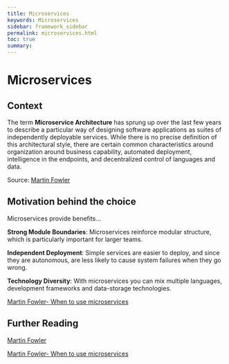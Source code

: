 ```yaml
---
title: Microservices
keywords: Microservices
sidebar: framework_sidebar
permalink: microservices.html
toc: true
summary:
---
```


# Microservices
## Context
The term **Microservice Architecture** has sprung up over the last few years to describe a particular way of designing software applications as suites of independently deployable services. While there is no precise definition of this architectural style, there are certain common characteristics around organization around business capability, automated deployment, intelligence in the endpoints, and decentralized control of languages and data.

Source: [Martin Fowler](http://martinfowler.com/articles/microservices.html)

## Motivation behind the choice
Microservices provide benefits…

**Strong Module Boundaries**: Microservices reinforce modular structure, which is particularly important for larger teams.


**Independent Deployment**: Simple services are easier to deploy, and since they are autonomous, are less likely to cause system failures when they go wrong.


**Technology Diversity**: With microservices you can mix multiple languages, development frameworks and data-storage technologies.

[Martin Fowler- When to use microservices](http://martinfowler.com/microservices/#when)

## Further Reading
 [Martin Fowler](http://martinfowler.com/articles/microservices.html)

 [Martin Fowler- When to use microservices](http://martinfowler.com/microservices/#when)
